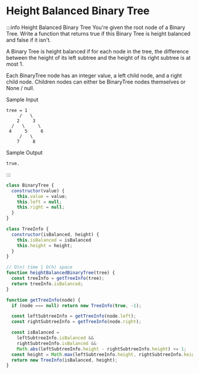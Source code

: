 # Height Balanced Binary Tree

:::info Height Balanced Binary Tree
You're given the root node of a Binary Tree. Write a function that returns true if this Binary Tree is height balanced and false if it isn't.

A Binary Tree is height balanced if for each node in the tree, the difference between the height of its left subtree and the height of its right subtree is at most 1.

Each BinaryTree node has an integer value, a left child node, and a right child node. Children nodes can either be BinaryTree nodes themselves or None / null.

Sample Input
```
tree = 1
     /   \
    2     3
  /   \     \
 4     5     6
     /   \
    7     8
```   
Sample Output
```
true.
```
:::


```js title="Solution 1"
class BinaryTree {
  constructor(value) {
    this.value = value;
    this.left = null;
    this.right = null;
  }
}

class TreeInfo {
  constructor(isBalanced, height) {
    this.isBalanced = isBalanced
    this.height = height;
  }
}

// O(n) time | O(h) space
function heightBalancedBinaryTree(tree) {
  const treeInfo = getTreeInfo(tree);
  return treeInfo.isBalanced;
}

function getTreeInfo(node) {
  if (node === null) return new TreeInfo(true, -1);

  const leftSubtreeInfo = getTreeInfo(node.left);
  const rightSubtreeInfo = getTreeInfo(node.right);

  const isBalanced = 
    leftSubtreeInfo.isBalanced && 
    rightSubtreeInfo.isBalanced &&
    Math.abs(leftSubtreeInfo.height - rightSubtreeInfo.height) <= 1;
  const height = Math.max(leftSubtreeInfo.height, rightSubtreeInfo.height) + 1;
  return new TreeInfo(isBalanced, height);
}


```